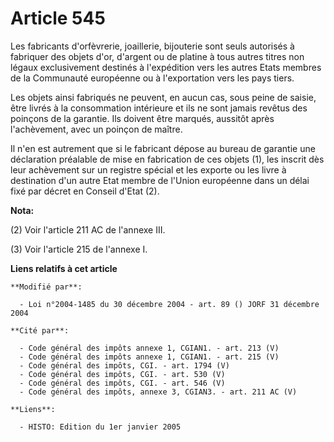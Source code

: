 # Article 545

Les fabricants d'orfèvrerie, joaillerie, bijouterie sont seuls autorisés à fabriquer des objets d'or, d'argent ou de platine
à tous autres titres non légaux exclusivement destinés à l'expédition vers les autres Etats membres de la Communauté
européenne ou à l'exportation vers les pays tiers.

Les objets ainsi fabriqués ne peuvent, en aucun cas, sous peine de saisie, être livrés à la consommation intérieure et ils ne
sont jamais revêtus des poinçons de la garantie. Ils doivent être marqués, aussitôt après l'achèvement, avec un poinçon de
maître.

Il n'en est autrement que si le fabricant dépose au bureau de garantie une déclaration préalable de mise en fabrication de
ces objets (1), les inscrit dès leur achèvement sur un registre spécial et les exporte ou les livre à destination d'un autre
Etat membre de l'Union européenne dans un délai fixé par décret en Conseil d'Etat (2).

**Nota:**

(2) Voir l'article 211 AC de l'annexe III.

(3) Voir l'article 215 de l'annexe I.

**Liens relatifs à cet article**

	**Modifié par**:

	  - Loi n°2004-1485 du 30 décembre 2004 - art. 89 () JORF 31 décembre 2004

	**Cité par**:

	  - Code général des impôts annexe 1, CGIAN1. - art. 213 (V)
	  - Code général des impôts annexe 1, CGIAN1. - art. 215 (V)
	  - Code général des impôts, CGI. - art. 1794 (V)
	  - Code général des impôts, CGI. - art. 530 (V)
	  - Code général des impôts, CGI. - art. 546 (V)
	  - Code général des impôts, annexe 3, CGIAN3. - art. 211 AC (V)

	**Liens**:

	  - HISTO: Edition du 1er janvier 2005
